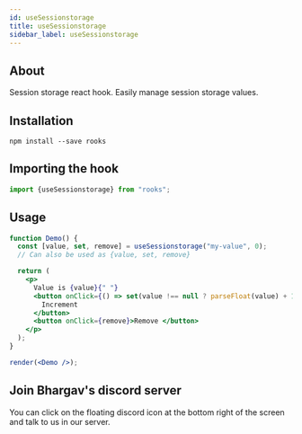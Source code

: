 ```yaml
---
id: useSessionstorage
title: useSessionstorage
sidebar_label: useSessionstorage
---
```


   

## About

Session storage react hook. Easily manage session storage values.

## Installation

    npm install --save rooks

## Importing the hook

```javascript
import {useSessionstorage} from "rooks";
```

## Usage

```jsx
function Demo() {
  const [value, set, remove] = useSessionstorage("my-value", 0);
  // Can also be used as {value, set, remove}

  return (
    <p>
      Value is {value}{" "}
      <button onClick={() => set(value !== null ? parseFloat(value) + 1 : 0)}>
        Increment
      </button>
      <button onClick={remove}>Remove </button>
    </p>
  );
}

render(<Demo />);
```


## Join Bhargav's discord server
You can click on the floating discord icon at the bottom right of the screen and talk to us in our server.

